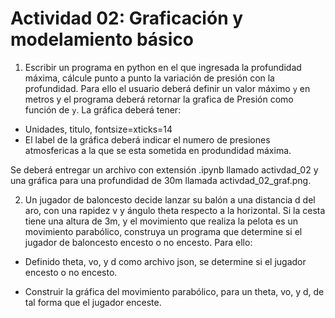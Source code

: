 # Actividad 02: Graficación y modelamiento básico



1. Escribir un programa en python en el que ingresada
la profundidad máxima, cálcule punto a punto la variación de presión con la profundidad. Para ello el usuario deberá definir un valor  máximo  `y`  en metros y el programa deberá retornar la grafica de Presión como función de `y`. La gráfica deberá tener:

 - Unidades, titulo, fontsize=xticks=14
 - El label de la gráfica deberá indicar el numero de presiones atmosfericas a la que se esta sometida en produndidad máxima. 

Se deberá entregar un archivo con extensión .ipynb llamado activdad_02 y una gráfica para una profundidad de 30m llamada activdad_02_graf.png.


2. Un jugador de baloncesto decide lanzar su balón a una distancia d del aro, con una   rapidez v y ángulo theta respecto a la horizontal. Si  la cesta tiene una altura de 3m, y el movimiento que realiza la pelota es un movimiento parabólico, construya un programa que determine si el jugador de baloncesto 
encesto o no encesto. Para ello: 

- Definido theta, vo, y d como archivo json,  se determine si el jugador encesto o no encesto.

- Construir la gráfica del movimiento parabólico, para un theta, vo, y d, de tal forma que el jugador  enceste.